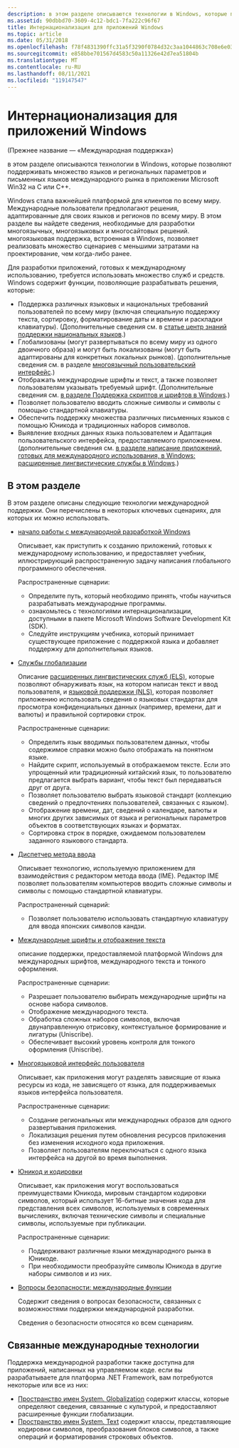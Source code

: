 ```yaml
---
description: в этом разделе описываются технологии в Windows, которые позволяют поддерживать множество языков и региональных параметров и письменных языков международного рынка в приложении Microsoft Win32 на C или C++.
ms.assetid: 90dbbd70-3609-4c12-bdc1-7fa222c96f67
title: Интернационализация для приложений Windows
ms.topic: article
ms.date: 05/31/2018
ms.openlocfilehash: f78f4831390ffc31a5f3290f0784d32c3aa1044863c708e6e0329225519c2cae
ms.sourcegitcommit: e858bbe701567d4583c50a11326e42d7ea51804b
ms.translationtype: MT
ms.contentlocale: ru-RU
ms.lasthandoff: 08/11/2021
ms.locfileid: "119147547"
---
```

# <a name="internationalization-for-windows-applications"></a>Интернационализация для приложений Windows

(Прежнее название — «Международная поддержка»)

в этом разделе описываются технологии в Windows, которые позволяют поддерживать множество языков и региональных параметров и письменных языков международного рынка в приложении Microsoft Win32 на C или C++.

Windows стала важнейшей платформой для клиентов по всему миру. Международные пользователи предполагают решения, адаптированные для своих языков и регионов по всему миру. В этом разделе вы найдете сведения, необходимые для разработки многоязычных, многоязыковых и многосайтовых решений. многоязыковая поддержка, встроенная в Windows, позволяет реализовать множество сценариев с меньшими затратами на проектирование, чем когда-либо ранее.

Для разработки приложений, готовых к международному использованию, требуется использовать множество служб и средств. Windows содержит функции, позволяющие разрабатывать решения, которые:

- Поддержка различных языковых и национальных требований пользователей по всему миру (включая специальную поддержку текста, сортировку, форматирование даты и времени и раскладки клавиатуры). (Дополнительные сведения см. в [статье центр знаний поддержки национальных языков](./national-language-support-reference.md).)
- Глобализованы (могут развертываться по всему миру из одного двоичного образа) и могут быть локализованы (могут быть адаптированы для конкретных локальных рынков). (дополнительные сведения см. в разделе [многоязычный пользовательский интерфейс](./multilingual-user-interface.md).)
- Отображать международные шрифты и текст, а также позволяет пользователям указывать требуемый шрифт. (Дополнительные сведения см. [в разделе Поддержка скриптов и шрифтов в Windows](/globalization/input/font-support).)
- Позволяет пользователю вводить сложные символы и символы с помощью стандартной клавиатуры.
- Обеспечить поддержку множества различных письменных языков с помощью Юникода и традиционных наборов символов.
- Выявление входных данных языка пользователем и Адаптация пользовательского интерфейса, предоставляемого приложением. (дополнительные сведения см. [в разделе написание приложений, готовых для международного использования, в Windows: расширенные лингвистические службы в Windows](./using-extended-linguistic-services.md).)

## <a name="in-this-section"></a>В этом разделе

В этом разделе описаны следующие технологии международной поддержки. Они перечислены в некоторых ключевых сценариях, для которых их можно использовать.

- [начало работы с международной разработкой Windows](getting-started-with-international-development.md)

    Описывает, как приступить к созданию приложений, готовых к международному использованию, и предоставляет учебник, иллюстрирующий распространенную задачу написания глобального программного обеспечения.

    Распространенные сценарии:

    - Определите путь, который необходимо принять, чтобы научиться разрабатывать международные программы.
    - ознакомьтесь с технологиями интернационализации, доступными в пакете Microsoft Windows Software Development Kit (SDK).
    - Следуйте инструкциям учебника, который принимает существующее приложение с поддержкой языка и добавляет поддержку для дополнительных языков.

- [Службы глобализации](globalization-services.md)

    Описание [расширенных лингвистических служб (ELS)](extended-linguistic-services.md), которые позволяют обнаруживать язык, на котором написан текст и ввод пользователя, и [языковой поддержки (NLS)](national-language-support.md), которая позволяет приложению использовать сведения о языковых стандартах для просмотра конфиденциальных данных (например, времени, дат и валюты) и правильной сортировки строк.

    Распространенные сценарии:

    - Определить язык вводимых пользователем данных, чтобы содержимое справки можно было отображать на понятном языке.
    - Найдите скрипт, используемый в отображаемом тексте. Если это упрощенный или традиционный китайский язык, то пользователю предлагается выбрать вариант, чтобы текст был передаваться друг от друга.
    - Позволяет пользователю выбрать языковой стандарт (коллекцию сведений о предпочтениях пользователей, связанных с языком).
    - Отображение времени, дат, сведений о календаре, валюты и многих других зависимых от языка и региональных параметров объектов в соответствующих языках и форматах.
    - Сортировка строк в порядке, ожидаемом пользователем заданного языкового стандарта.

- [Диспетчер метода ввода](input-method-manager.md)

    Описывает технологию, используемую приложением для взаимодействия с редактором метода ввода (IME). Редактор IME позволяет пользователям компьютеров вводить сложные символы и символы с помощью стандартной клавиатуры.

    Распространенный сценарий:

    - Позволяет пользователю использовать стандартную клавиатуру для ввода японских символов кандзи.

- [Международные шрифты и отображение текста](international-fonts-and-text-display.md)

    описание поддержки, предоставляемой платформой Windows для международных шрифтов, международного текста и тонкого оформления.

    Распространенные сценарии:

    - Разрешает пользователю выбирать международные шрифты на основе набора символов.
    - Отображение международного текста.
    - Обработка сложных наборов символов, включая двунаправленную отрисовку, контекстуальное формирование и лигатуры (Uniscribe).
    - Обеспечивает высокий уровень контроля для тонкого оформления (Uniscribe).

- [Многоязыковой интерфейс пользователя](multilingual-user-interface.md)

    Описывает, как приложения могут разделять зависящие от языка ресурсы из кода, не зависящего от языка, для поддерживаемых языков интерфейса пользователя.

    Распространенные сценарии:

    - Создание региональных или международных образов для одного развертывания приложения.
    - Локализация решения путем обновления ресурсов приложения без изменения исходного кода приложения.
    - Позволяет пользователям переключаться с одного языка интерфейса на другой во время выполнения.

- [Юникод и кодировки](unicode-and-character-sets.md)

    Описывает, как приложения могут воспользоваться преимуществами Юникода, мировым стандартом кодировки символов, который использует 16-битные значения кода для представления всех символов, используемых в современных вычислениях, включая технические символы и специальные символы, используемые при публикации.

    Распространенные сценарии:

    - Поддерживают различные языки международного рынка в Юникоде.
    - При необходимости преобразуйте символы Юникода в другие наборы символов и из них.

- [Вопросы безопасности: международные функции](security-considerations--international-features.md)

    Содержит сведения о вопросах безопасности, связанных с возможностями поддержки международной разработки.

    Сведения о безопасности относятся ко всем сценариям.

## <a name="related-international-technologies"></a>Связанные международные технологии

Поддержка международной разработки также доступна для приложений, написанных на управляемом коде. если вы разрабатываете для платформа .NET Framework, вам потребуются некоторые или все из них:

- [Пространство имен System. Globalization](/dotnet/api/system.globalization) содержит классы, которые определяют сведения, связанные с культурой, и предоставляют расширенные функции глобализации.
- [Пространство имен System. Text](/dotnet/api/system.text) содержит классы, представляющие кодировки символов, преобразования блоков символов, а также операций и форматирования строковых объектов.
